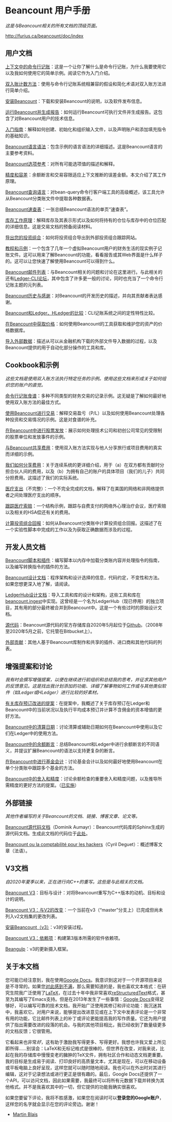 # Beancount 用户手册<a id="title"></a>

*这是与Beancount相关的所有文档的顶级页面。*

[<u>http://furius.ca/beancount/doc/index</u>](http://furius.ca/beancount/doc/index)

## 用户文档<a id="documentation-for-users"></a>

[<u>上下文中的命令行记账</u>](command_line_accounting_in_context.md)：这是一个让你了解什么是命令行记账，为什么我要使用它以及我如何使用它的简单示例。阅读它作为入门介绍。

[<u>双入账计数方法</u>](the_double_entry_counting_method.md)：使用与命令行记账系统相兼容的假设和简化术语对双入账方法进行简单介绍。

[<u>安装Beancount</u>](installing_beancount.md)：下载和安装Beancount的说明，以及软件发布信息。

[<u>运行Beancount并生成报告</u>](running_beancount_and_generating_reports.md)：如何运行Beancount可执行文件并生成报告。这包含了对Beancount用户的技术信息。

[<u>入门指南</u>](getting_started_with_beancount.md)：解释如何创建、初始化和组织输入文件，以及声明账户和添加填充指令的基础知识。

[<u>Beancount语言语法</u>](beancount_language_syntax.md)：包含示例的语言语法的详细描述。这是Beancount语言的主要参考资料。

[<u>Beancount选项参考</u>](beancount_options_reference.md)：对所有可能选项值的描述和解释。

[<u>精度和容差</u>](precision_tolerances.md)：余额断言和交易容限适应上下文推断的误差金额。本文介绍了其工作原理。

[<u>Beancount查询语言</u>](beancount_query_language.md)：对bean-query命令行客户端工具的高级概述，该工具允许从Beancount分类账文件中提取各种数据表。

[<u>Beancount速查表</u>](beancount_cheat_sheet.md)：一张总结Beancount语法的单页“速查表”。

[<u>库存工作原理</u>](how_inventories_work.md)：解释库存及其表示形式以及如何将持有的仓位与库存中的仓位匹配的详细信息。这是交易文档的预备阅读材料。

[<u>导出您的投资组合</u>](exporting_your_portfolio.md)：如何将投资组合导出到外部投资组合跟踪网站。

[<u>教程和示例</u>](tutorial_example.md)：一个包含了几年一个虚拟Beancount用户的财务生活的现实例子记账文件。这可以用来了解Beancount的功能，看看报告或其Web界面是什么样子的。这可以让您快速了解使用Beancount可以得到什么。

[<u>Beancount邮件列表</u>](https://groups.google.com/forum/#!forum/beancount)：与Beancount相关的问题和讨论在这里进行。与此相关的还有[<u>Ledger-CLI论坛</u>](https://groups.google.com/forum/#!forum/ledger-cli)，其中包含了许多更一般的讨论，同时也充当了一个命令行记账主题的元列表。

[<u>Beancount历史与感谢</u>](beancount_history_and_credits.md)：对Beancount的开发历史的描述，并向其贡献者表达感谢。

[<u>Beancount和Ledger、HLedger的比较</u>](a_comparison_of_beancount_and_ledger_hledger.md)：CLI记账系统之间的定性特性比较。

[<u>在Beancount中获取价格</u>](fetching_prices_in_beancount.md)：如何使用Beancount的工具获取和维护您的资产的价格数据库。

[<u>导入外部数据</u>](importing_external_data.md)：描述从可以从金融机构下载的外部文件导入数据的过程，以及Beancount提供的用于自动化部分操作的工具和库。

## Cookbook和示例<a id="cookbook-examples"></a>

*这些文档是使用双入账方法执行特定任务的示例。使用这些文档来形成关于如何组织您的账户的直觉。*

[<u>命令行记账食谱</u>](command_line_accounting_cookbook.md)：多种不同类型的财务交易的记录示例。这无疑是了解如何最好地使用双入账方法的最佳方式。

[<u>使用Beancount进行交易</u>](trading_with_beancount.md)：解释交易盈亏（P/L）以及如何使用Beancount处理各种投资和交易情况的示例。这是对食谱的补充。

[<u>在Beancount中进行股票发放</u>](stock_vesting_in_beancount.md)：展示如何处理技术公司和初创公司常见的受限制的股票单位和发放事件的示例。

[<u>与Beancount共享费用</u>](sharing_expenses_with_beancount.md)：使用双入账方法实现与他人分享旅行或项目费用的真实而详细的示例。

[<u>我们如何分享费用</u>](how_we_share_expenses.md)：关于连续系统的更详细介绍，用于（a）在双方都有贡献时分担合伙人间的费用，以及（b）为拥有自己的账户的具体项目（我们的儿子）共同分担费用。这描述了我们的实际系统。

[<u>医疗支出</u>](health_care_expenses.md)（不完整）：一个不完全完成的文档，解释了在美国的网络和非网络提供者之间处理医疗支出的顺序。

[<u>跟踪医疗索赔</u>](tracking_medical_claims.md)：一个结构示例，跟踪与自费支付的网络外心理治疗会议，医疗索赔以及相关的HSA偿还有关的费用。

[<u>计算投资组合回报</u>](calculating_portolio_returns.md)：如何从Beancount分类账中计算投资组合回报。这描述了在一个实验性脚本中完成的工作以及为获取正确数据而涉及的过程。

## 开发人员文档<a id="documentation-for-developers"></a>

[<u>Beancount脚本和插件</u>](beancount_scripting_plugins.md)：编写脚本以内存中加载分类账内容并处理指令的指南，以及编写转换指令的插件的方法。

[<u>Beancount设计文档</u>](beancount_design_doc.md)：程序架构和设计选择的信息，代码约定，不变性和方法。如果您想更深入地了解，请阅读。

[<u>LedgerHub设计文档</u>](ledgerhub_design_doc.md)：导入工具和库的设计和架构，这些工具和库在[<u>beancount.ingest</u>](http://github.com/beancount/beancount/tree/master/beancount/ingest/)中实现。这曾经是一个名为LedgerHub（现已停用）的独立项目，其有用的部分最终被合并到Beancount中。这是一个有些过时的原始设计文档。

[<u>源代码</u>](https://github.com/beancount/beancount/)：Beancount源代码的官方存储库自2020年5月起位于[<u>Github</u>](http://github.com/beancount/beancount/)。（2008年至2020年5月之前，它托管在Bitbucket上）。

[<u>外部贡献</u>](external_contributions.md)：其他人基于Beancount库制作和共享的插件、进口商和其他代码的列表。

## 增强提案和讨论<a id="enhancement-proposals-discussions"></a>

*我有时会撰写增强提案，以便在继续进行前组织和总结我的思考，并征求其他用户的反馈意见。这是找出我计划添加的功能、详细了解事物如何工作或与其他类似软件（如Ledger或HLedger）进行比较的好素材。*

[<u>有关库存预订改进的提案</u>](a_proposal_for_an_improvement_on_inventory_booking.md)：在提案中，我概述了关于库存预订在Ledger和Beancount中的当前状况以及执行平均成本预订并计算不含佣金的资本增值的更好方法。

[<u>Beancount中的清算日期</u>](settlement_dates_in_beancount.md)：讨论清算或辅助日期如何在Beancount中使用以及它们在Ledger中的使用方法。

[<u>Beancount中的余额断言</u>](balance_assertions_in_beancount.md)：总结Beancount和Ledger中进行余额断言的不同语义，并提议扩展Beancount的语法以支持更复杂的断言。

[<u>在Beancount中进行基金会计</u>](fund_accounting_with_beancount.md)：讨论基金会计以及如何最好地使用Beancount在单个分类账中跟踪多个基金的方法。

[<u>Beancount中的舍入和精度</u>](rounding_precision_in_beancount.md)：讨论余额检查的重要舍入和精度问题，以及推导所需精度的更好方法的提案。（[<u>已实施</u>](precision_tolerances.md)）

## 外部链接<a id="external-links"></a>

*其他作者编写的关于Beancount的文档、链接、博客文章、论文等。*

[<u>Beancount源代码文档</u>](http://aumayr.github.io/beancount-docs-static/)（Dominik Aumayr）：Beancount代码库的Sphinx生成的源代码文档。生成此文档的代码位于[<u>此处</u>](https://github.com/aumayr/beancount-docs)。

[<u>Beancount ou la comptabilité pour les hackers</u>](http://blog.deguet.fr/beancount-comptabilite-pour-hackers/)（Cyril Deguet）：概述博客文章（法语）。

## V3文档<a id="v3-documentation"></a>

*自2020年夏季以来，正在进行向C++的重写。这些是与此相关的文档。*

[<u>Beancount V3</u>](beancount_v3.md)：目标与设计：对将Beancount重写为C++版本的动机、目标和设计的说明。

[<u>Beancount V3：与V2的改变</u>](https://docs.google.com/document/d/1Ia4zYmkB6I6IbWPRlcZYYuMS1ZI55T99dp9LiMJqXCE/)：一个当前在v3（“master”分支上）已完成但尚未列入v2文档集的更改列表。

[<u>安装Beancount（v3）</u>](installing_beancount_v3.md)：v3的安装过程。

[<u>Beancount V3：依赖项</u>](beancount_v3_dependencies.md)：构建第3版本所需的软件依赖项。

[<u>Beangulp</u>](beangulp.md)：v3的更新摄入框架。

## 关于本文档<a id="about-this-documentation"></a>

您可能已经注意到，我在使用[<u>Google Docs</u>](https://docs.google.com/)。我意识到这对于一个开源项目来说是不寻常的。如果您[<u>对此感到不满</u>](https://groups.google.com/d/msg/ledger-cli/u648SA1o-Ek/yom_P38FCAAJ)，那么需要知道的是，我也喜欢文本格式：在研究生院我广泛使用了[<u>LaTeX</u>](http://www.latex-project.org/)，在过去十年中我非常喜欢[<u>reStructuredText</u>](http://docutils.sourceforge.net)格式，甚至为其编写了Emacs支持。但是在2013年发生了一些事情：[<u>Google Docs</u>](https://docs.google.com/)变得足够好，可以编写可靠的技术文档，我开始广泛使用其修订和评论功能：我沉迷其中，我喜欢它。对用户来说，能够提出改进意见或在上下文中发表评论是一个非常有用的功能，它比邮件列表上的补丁或评论更能提高我的写作质量。它还为用户提供了指出需要改进的段落的机会。与我的其他项目相比，我已经收到了数量级更多的文档反馈；它很管用。

它看起来也非常*好*，这有助于激励我写得更多、写得更好。我想也许我又爱上所见即所得……别误会：LaTeX和无标记格式是很棒的，但世界在改变，对我来说，比起在我的存储库中慢慢变老的臃肿的TeX文件，拥有社区合作和动态文档更重要。我的目标是生成易于阅读、打印良好的高质量文本，尤其是现在，可以在移动设备或平板电脑上良好呈现，这样您就可以随时随地阅读。我也可以在外出时对其进行编辑，这对于记录想法或进行更正是很有趣的。最后，Google Docs还提供了一个API，可以访问文档，因此如果需要，我最终可以将所有元数据下载并转换为其他格式。并不是我喜欢其中的一切，但它提供的功能我确实很喜欢。

如果您要留下评论，我将不胜感激，如果您在阅读时可以**登录您的Google账户**，这样您的名字就会显示在您的评论旁边。谢谢！

- [Martin Blais](mailto:blais@furius.ca)
